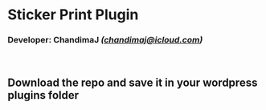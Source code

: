 # Sticker Print Plugin
### Developer:  ChandimaJ _(chandimaj@icloud.com)_

<br>

## Download the repo and save it in your wordpress plugins folder
